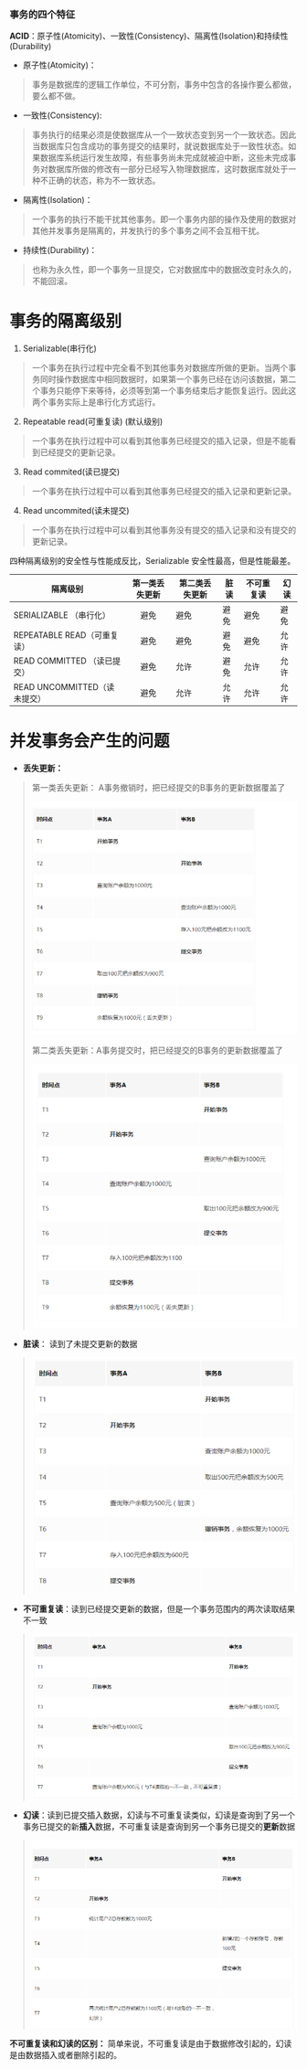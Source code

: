 ### 事务的四个特征

**ACID**：原子性(Atomicity)、一致性(Consistency)、隔离性(Isolation)和持续性(Durability)

- 原子性(Atomicity)：

> 事务是数据库的逻辑工作单位，不可分割，事务中包含的各操作要么都做，要么都不做。

- 一致性(Consistency):

> ​	事务执行的结果必须是使数据库从一个一致状态变到另一个一致状态。因此当数据库只包含成功的事务提交的结果时，就说数据库处于一致性状态。如果数据库系统运行发生故障，有些事务尚未完成就被迫中断，这些未完成事务对数据库所做的修改有一部分已经写入物理数据库，这时数据库就处于一种不正确的状态，称为不一致状态。

- 隔离性(Isolation)：

> ​	一个事务的执行不能干扰其他事务。即一个事务内部的操作及使用的数据对其他并发事务是隔离的，并发执行的多个事务之间不会互相干扰。

- 持续性(Durability)：

> 也称为永久性，即一个事务一旦提交，它对数据库中的数据改变时永久的，不能回滚。



# 事务的隔离级别

1. Serializable(串行化) 

>  一个事务在执行过程中完全看不到其他事务对数据库所做的更新。当两个事务同时操作数据库中相同数据时，如果第一个事务已经在访问该数据，第二个事务只能停下来等待，必须等到第一个事务结束后才能恢复运行。因此这两个事务实际上是串行化方式运行。

2. Repeatable read(可重复读) (默认级别) 

>  一个事务在执行过程中可以看到其他事务已经提交的插入记录，但是不能看到已经提交的更新记录。

3. Read commited(读已提交)

> 一个事务在执行过程中可以看到其他事务已经提交的插入记录和更新记录。

4. Read uncommited(读未提交) 

>  一个事务在执行过程中可以看到其他事务没有提交的插入记录和没有提交的更新记录。

四种隔离级别的安全性与性能成反比，Serializable 安全性最高，但是性能最差。

| 隔离级别                     | 第一类丢失更新 | 第二类丢失更新 | 脏读 | 不可重复读 | 幻读 |
| ---------------------------- | :------------: | -------------- | ---- | ---------- | ---- |
| SERIALIZABLE （串行化）      |      避免      | 避免           | 避免 | 避免       | 避免 |
| REPEATABLE READ（可重复读）  |      避免      | 避免           | 避免 | 避免       | 允许 |
| READ COMMITTED （读已提交）  |      避免      | 允许           | 避免 | 允许       | 允许 |
| READ UNCOMMITTED（读未提交） |      避免      | 允许           | 允许 | 允许       | 允许 |



# 并发事务会产生的问题

-  **丢失更新：**

>  第一类丢失更新： A事务撤销时，把已经提交的B事务的更新数据覆盖了
>
> ![img](./img/mysql-1.png)
>
> 第二类丢失更新：A事务提交时，把已经提交的B事务的更新数据覆盖了
>
> ![img](./img/mysql-2.png)

- **脏读**： 读到了未提交更新的数据   

> ![img](./img/mysql-3.png)



- **不可重复读**：读到已经提交更新的数据，但是一个事务范围内的两次读取结果不一致

> ![img](./img/mysql-4.png)

- **幻读**：读到已提交插入数据，幻读与不可重复读类似，幻读是查询到了另一个事务已提交的新**插入**数据，不可重复读是查询到另一个事务已提交的**更新**数据

> ![img](./img/mysql-5.png)



**不可重复读和幻读的区别：** 简单来说，不可重复读是由于数据修改引起的，幻读是由数据插入或者删除引起的。



